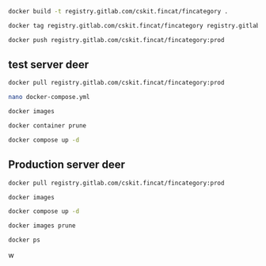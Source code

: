 ```bash
docker build -t registry.gitlab.com/cskit.fincat/fincategory .
```

```bash
docker tag registry.gitlab.com/cskit.fincat/fincategory registry.gitlab.com/cskit.fincat/fincategory:prod
```

```bash
docker push registry.gitlab.com/cskit.fincat/fincategory:prod
```

## test server deer

```bash
docker pull registry.gitlab.com/cskit.fincat/fincategory:prod
```

```bash
nano docker-compose.yml
```

```bash
docker images
```

```bash
docker container prune
```

```bash
docker compose up -d
```

## Production server deer

```bash
docker pull registry.gitlab.com/cskit.fincat/fincategory:prod
```

```bash
docker images
```

```bash
docker compose up -d
```

```bash
docker images prune
```

```bash
docker ps
```
w